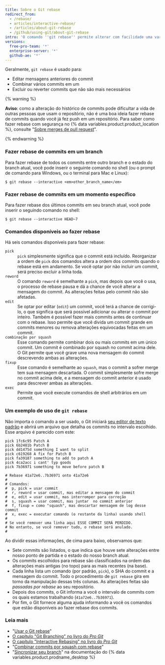 ```yaml
---
title: Sobre o Git rebase
redirect_from:
  - /rebase/
  - articles/interactive-rebase/
  - /articles/about-git-rebase
  - /github/using-git/about-git-rebase
intro: 'O comando ''git rebase'' permite alterar com facilidade uma variedade de commits, modificando o histórico do seu repositório. É possível reordenar, editar ou combinar commits por squash.'
versions:
  free-pro-team: '*'
  enterprise-server: '*'
  github-ae: '*'
---
```

Geralmente, `git rebase` é usado para:

* Editar mensagens anteriores do commit
* Combinar vários commits em um
* Excluir ou reverter commits que não são mais necessários

{% warning %}

**Aviso**: como a alteração do histórico de commits pode dificultar a vida de outras pessoas que usam o repositório, não é uma boa ideia fazer rebase de commits quando você já fez push em um repositório. Para saber como fazer rebase com segurança no {% data variables.product.product_location %}, consulte "[Sobre merges de pull request](/articles/about-pull-request-merges)".

{% endwarning %}

### Fazer rebase de commits em um branch

Para fazer rebase de todos os commits entre outro branch e o estado do branch atual, você pode inserir o seguinte comando no shell (ou o prompt de comando para Windows, ou o terminal para Mac e Linux):

```shell
$ git rebase --interactive <em>other_branch_name</em>
```

### Fazer rebase de commits em um momento específico

Para fazer rebase dos últimos commits em seu branch atual, você pode inserir o seguindo comando no shell:

```shell
$ git rebase --interactive HEAD~7
```

### Comandos disponíveis ao fazer rebase

Há seis comandos disponíveis para fazer rebase:

<dl>
<dt><code>pick</code></dt>
<dd><code>pick</code> simplesmente significa que o commit está incluído. Reorganizar a ordem de <code>pick</code> dos comandos altera a ordem dos commits quando o rebase está em andamento. Se você optar por não incluir um commit, será preciso excluir a linha toda. </dd>

<dt><code>reword</code></dt>
<dd>O comando <code>reword</code> é semelhante a <code>pick</code>, mas depois que você o usa, o processo de rebase pausa e dá a chance de você alterar a mensagem do commit. As alterações feitas pelo commit não são afetadas. </dd>

<dt><code>edit</code></dt>
<dd>Se optar por editar (<code>edit</code>) um commit, você terá a chance de corrigi-lo, o que significa que será possível adicionar ou alterar o commit por inteiro. Também é possível fazer mais commits antes de continuar com o rebase. Isso permite que você divida um commit grande em commits menores ou remova alterações equivocadas feitas em um commit. </dd>

<dt><code>combinação por squash</code></dt>
<dd>Esse comando permite combinar dois ou mais commits em um único commit. Um commit é combinado por squash no commit acima dele. O Git permite que você grave uma nova mensagem do commit descrevendo ambas as alterações.</dd>

<dt><code>fixup</code></dt>
<dd>Esse comando é semelhante ao <code>squash</code>, mas o commit a sofrer merge tem sua mensagem descartada. O commit simplesmente sofre merge no commit acima dele, e a mensagem do commit anterior é usado para descrever ambas as alterações.</dd>

<dt><code>exec</code></dt>
<dd>Permite que você execute comandos de shell arbitrários em um commit.</dd>
</dl>

### Um exemplo de uso de `git rebase`

Não importa o comando a ser usado, o Git iniciará [seu editor de texto padrão](/articles/associating-text-editors-with-git) e abrirá um arquivo que detalha os commits no intervalo escolhido. Esse arquivo é parecido com este:

```
pick 1fc6c95 Patch A
pick 6b2481b Patch B
pick dd1475d something I want to split
pick c619268 A fix for Patch B
pick fa39187 something to add to patch A
pick 4ca2acc i cant' typ goods
pick 7b36971 something to move before patch B

# Rebase 41a72e6..7b36971 onto 41a72e6
#
# Comandos:
#  p, pick = usar commit
#  r, reword = usar commit, mas editar a mensagem do commit
#  e, edit = usar commit, mas interromper para correção
#  s, squash = usar commit, mas juntar  no commit anterior
#  f, fixup = como "squash", mas descartar mensagem de log desse commit
#  x, exec = executar comando (o restante da linha) usando shell
#
# Se você remover uma linha aqui ESSE COMMIT SERÁ PERDIDO.
# No entanto, se você remover tudo, o rebase será anulado.
#
```

Ao dividir essas informações, de cima para baixo, observamos que:

- Sete commits são listados, o que indica que houve sete alterações entre nosso ponto de partida e o estado do nosso branch atual.
- Os commits escolhidos para rebase são classificados na ordem das alterações mais antigas (no topo) para as mais recentes (na base).
- Cada linha lista um comando (por padrão, `pick`), o SHA do commit e a mensagem do commit. Todo o procedimento de `git rebase` gira em torno da manipulação dessas três colunas. As alterações feitas são *passadas por rebase* ao seu repositório.
- Depois dos commits, o Git informa a você o intervalo de commits com os quais estamos trabalhando (`41a72e6..7b36971`).
- Por fim, o Git fornece alguma ajuda informando a você os comandos que estão disponíveis ao fazer rebase dos commits.

### Leia mais

- "[Usar o Git rebase](/articles/using-git-rebase)"
- [O capítulo "Git Branching" no livro do _Pro Git_](https://git-scm.com/book/en/Git-Branching-Rebasing)
- [O capítulo "Interactive Rebasing" no livro do _Pro Git_](https://git-scm.com/book/en/Git-Tools-Rewriting-History#_changing_multiple)
- "[Combinar commits por squash com rebase](http://gitready.com/advanced/2009/02/10/squashing-commits-with-rebase.html)"
- "[Sincronizar seu branch](/desktop/contributing-to-projects/syncing-your-branch)" na documentação do {% data variables.product.prodname_desktop %}
